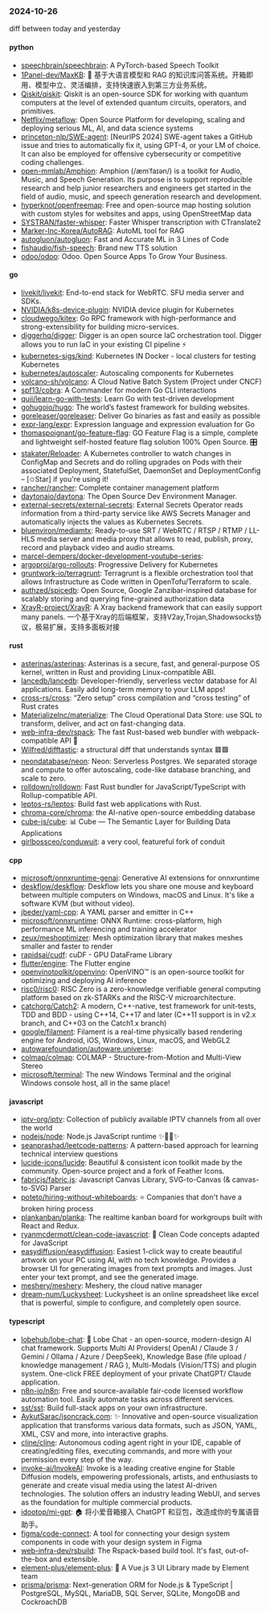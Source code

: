 ### 2024-10-26
diff between today and yesterday

#### python
* [speechbrain/speechbrain](https://github.com/speechbrain/speechbrain): A PyTorch-based Speech Toolkit
* [1Panel-dev/MaxKB](https://github.com/1Panel-dev/MaxKB): 🚀 基于大语言模型和 RAG 的知识库问答系统。开箱即用、模型中立、灵活编排，支持快速嵌入到第三方业务系统。
* [Qiskit/qiskit](https://github.com/Qiskit/qiskit): Qiskit is an open-source SDK for working with quantum computers at the level of extended quantum circuits, operators, and primitives.
* [Netflix/metaflow](https://github.com/Netflix/metaflow): Open Source Platform for developing, scaling and deploying serious ML, AI, and data science systems
* [princeton-nlp/SWE-agent](https://github.com/princeton-nlp/SWE-agent): [NeurIPS 2024] SWE-agent takes a GitHub issue and tries to automatically fix it, using GPT-4, or your LM of choice. It can also be employed for offensive cybersecurity or competitive coding challenges.
* [open-mmlab/Amphion](https://github.com/open-mmlab/Amphion): Amphion (/æmˈfaɪən/) is a toolkit for Audio, Music, and Speech Generation. Its purpose is to support reproducible research and help junior researchers and engineers get started in the field of audio, music, and speech generation research and development.
* [hyperknot/openfreemap](https://github.com/hyperknot/openfreemap): Free and open-source map hosting solution with custom styles for websites and apps, using OpenStreetMap data
* [SYSTRAN/faster-whisper](https://github.com/SYSTRAN/faster-whisper): Faster Whisper transcription with CTranslate2
* [Marker-Inc-Korea/AutoRAG](https://github.com/Marker-Inc-Korea/AutoRAG): AutoML tool for RAG
* [autogluon/autogluon](https://github.com/autogluon/autogluon): Fast and Accurate ML in 3 Lines of Code
* [fishaudio/fish-speech](https://github.com/fishaudio/fish-speech): Brand new TTS solution
* [odoo/odoo](https://github.com/odoo/odoo): Odoo. Open Source Apps To Grow Your Business.

#### go
* [livekit/livekit](https://github.com/livekit/livekit): End-to-end stack for WebRTC. SFU media server and SDKs.
* [NVIDIA/k8s-device-plugin](https://github.com/NVIDIA/k8s-device-plugin): NVIDIA device plugin for Kubernetes
* [cloudwego/kitex](https://github.com/cloudwego/kitex): Go RPC framework with high-performance and strong-extensibility for building micro-services.
* [diggerhq/digger](https://github.com/diggerhq/digger): Digger is an open source IaC orchestration tool. Digger allows you to run IaC in your existing CI pipeline ⚡️
* [kubernetes-sigs/kind](https://github.com/kubernetes-sigs/kind): Kubernetes IN Docker - local clusters for testing Kubernetes
* [kubernetes/autoscaler](https://github.com/kubernetes/autoscaler): Autoscaling components for Kubernetes
* [volcano-sh/volcano](https://github.com/volcano-sh/volcano): A Cloud Native Batch System (Project under CNCF)
* [spf13/cobra](https://github.com/spf13/cobra): A Commander for modern Go CLI interactions
* [quii/learn-go-with-tests](https://github.com/quii/learn-go-with-tests): Learn Go with test-driven development
* [gohugoio/hugo](https://github.com/gohugoio/hugo): The world’s fastest framework for building websites.
* [goreleaser/goreleaser](https://github.com/goreleaser/goreleaser): Deliver Go binaries as fast and easily as possible
* [expr-lang/expr](https://github.com/expr-lang/expr): Expression language and expression evaluation for Go
* [thomaspoignant/go-feature-flag](https://github.com/thomaspoignant/go-feature-flag): GO Feature Flag is a simple, complete and lightweight self-hosted feature flag solution 100% Open Source. 🎛️
* [stakater/Reloader](https://github.com/stakater/Reloader): A Kubernetes controller to watch changes in ConfigMap and Secrets and do rolling upgrades on Pods with their associated Deployment, StatefulSet, DaemonSet and DeploymentConfig – [✩Star] if you're using it!
* [rancher/rancher](https://github.com/rancher/rancher): Complete container management platform
* [daytonaio/daytona](https://github.com/daytonaio/daytona): The Open Source Dev Environment Manager.
* [external-secrets/external-secrets](https://github.com/external-secrets/external-secrets): External Secrets Operator reads information from a third-party service like AWS Secrets Manager and automatically injects the values as Kubernetes Secrets.
* [bluenviron/mediamtx](https://github.com/bluenviron/mediamtx): Ready-to-use SRT / WebRTC / RTSP / RTMP / LL-HLS media server and media proxy that allows to read, publish, proxy, record and playback video and audio streams.
* [marcel-dempers/docker-development-youtube-series](https://github.com/marcel-dempers/docker-development-youtube-series): 
* [argoproj/argo-rollouts](https://github.com/argoproj/argo-rollouts): Progressive Delivery for Kubernetes
* [gruntwork-io/terragrunt](https://github.com/gruntwork-io/terragrunt): Terragrunt is a flexible orchestration tool that allows Infrastructure as Code written in OpenTofu/Terraform to scale.
* [authzed/spicedb](https://github.com/authzed/spicedb): Open Source, Google Zanzibar-inspired database for scalably storing and querying fine-grained authorization data
* [XrayR-project/XrayR](https://github.com/XrayR-project/XrayR): A Xray backend framework that can easily support many panels. 一个基于Xray的后端框架，支持V2ay,Trojan,Shadowsocks协议，极易扩展，支持多面板对接

#### rust
* [asterinas/asterinas](https://github.com/asterinas/asterinas): Asterinas is a secure, fast, and general-purpose OS kernel, written in Rust and providing Linux-compatible ABI.
* [lancedb/lancedb](https://github.com/lancedb/lancedb): Developer-friendly, serverless vector database for AI applications. Easily add long-term memory to your LLM apps!
* [cross-rs/cross](https://github.com/cross-rs/cross): “Zero setup” cross compilation and “cross testing” of Rust crates
* [MaterializeInc/materialize](https://github.com/MaterializeInc/materialize): The Cloud Operational Data Store: use SQL to transform, deliver, and act on fast-changing data.
* [web-infra-dev/rspack](https://github.com/web-infra-dev/rspack): The fast Rust-based web bundler with webpack-compatible API 🦀️
* [Wilfred/difftastic](https://github.com/Wilfred/difftastic): a structural diff that understands syntax 🟥🟩
* [neondatabase/neon](https://github.com/neondatabase/neon): Neon: Serverless Postgres. We separated storage and compute to offer autoscaling, code-like database branching, and scale to zero.
* [rolldown/rolldown](https://github.com/rolldown/rolldown): Fast Rust bundler for JavaScript/TypeScript with Rollup-compatible API.
* [leptos-rs/leptos](https://github.com/leptos-rs/leptos): Build fast web applications with Rust.
* [chroma-core/chroma](https://github.com/chroma-core/chroma): the AI-native open-source embedding database
* [cube-js/cube](https://github.com/cube-js/cube): 📊 Cube — The Semantic Layer for Building Data Applications
* [girlbossceo/conduwuit](https://github.com/girlbossceo/conduwuit): a very cool, featureful fork of conduit

#### cpp
* [microsoft/onnxruntime-genai](https://github.com/microsoft/onnxruntime-genai): Generative AI extensions for onnxruntime
* [deskflow/deskflow](https://github.com/deskflow/deskflow): Deskflow lets you share one mouse and keyboard between multiple computers on Windows, macOS and Linux. It's like a software KVM (but without video).
* [jbeder/yaml-cpp](https://github.com/jbeder/yaml-cpp): A YAML parser and emitter in C++
* [microsoft/onnxruntime](https://github.com/microsoft/onnxruntime): ONNX Runtime: cross-platform, high performance ML inferencing and training accelerator
* [zeux/meshoptimizer](https://github.com/zeux/meshoptimizer): Mesh optimization library that makes meshes smaller and faster to render
* [rapidsai/cudf](https://github.com/rapidsai/cudf): cuDF - GPU DataFrame Library
* [flutter/engine](https://github.com/flutter/engine): The Flutter engine
* [openvinotoolkit/openvino](https://github.com/openvinotoolkit/openvino): OpenVINO™ is an open-source toolkit for optimizing and deploying AI inference
* [risc0/risc0](https://github.com/risc0/risc0): RISC Zero is a zero-knowledge verifiable general computing platform based on zk-STARKs and the RISC-V microarchitecture.
* [catchorg/Catch2](https://github.com/catchorg/Catch2): A modern, C++-native, test framework for unit-tests, TDD and BDD - using C++14, C++17 and later (C++11 support is in v2.x branch, and C++03 on the Catch1.x branch)
* [google/filament](https://github.com/google/filament): Filament is a real-time physically based rendering engine for Android, iOS, Windows, Linux, macOS, and WebGL2
* [autowarefoundation/autoware.universe](https://github.com/autowarefoundation/autoware.universe): 
* [colmap/colmap](https://github.com/colmap/colmap): COLMAP - Structure-from-Motion and Multi-View Stereo
* [microsoft/terminal](https://github.com/microsoft/terminal): The new Windows Terminal and the original Windows console host, all in the same place!

#### javascript
* [iptv-org/iptv](https://github.com/iptv-org/iptv): Collection of publicly available IPTV channels from all over the world
* [nodejs/node](https://github.com/nodejs/node): Node.js JavaScript runtime ✨🐢🚀✨
* [seanprashad/leetcode-patterns](https://github.com/seanprashad/leetcode-patterns): A pattern-based approach for learning technical interview questions
* [lucide-icons/lucide](https://github.com/lucide-icons/lucide): Beautiful & consistent icon toolkit made by the community. Open-source project and a fork of Feather Icons.
* [fabricjs/fabric.js](https://github.com/fabricjs/fabric.js): Javascript Canvas Library, SVG-to-Canvas (& canvas-to-SVG) Parser
* [poteto/hiring-without-whiteboards](https://github.com/poteto/hiring-without-whiteboards): ⭐️ Companies that don't have a broken hiring process
* [plankanban/planka](https://github.com/plankanban/planka): The realtime kanban board for workgroups built with React and Redux.
* [ryanmcdermott/clean-code-javascript](https://github.com/ryanmcdermott/clean-code-javascript): 🛁 Clean Code concepts adapted for JavaScript
* [easydiffusion/easydiffusion](https://github.com/easydiffusion/easydiffusion): Easiest 1-click way to create beautiful artwork on your PC using AI, with no tech knowledge. Provides a browser UI for generating images from text prompts and images. Just enter your text prompt, and see the generated image.
* [meshery/meshery](https://github.com/meshery/meshery): Meshery, the cloud native manager
* [dream-num/Luckysheet](https://github.com/dream-num/Luckysheet): Luckysheet is an online spreadsheet like excel that is powerful, simple to configure, and completely open source.

#### typescript
* [lobehub/lobe-chat](https://github.com/lobehub/lobe-chat): 🤯 Lobe Chat - an open-source, modern-design AI chat framework. Supports Multi AI Providers( OpenAI / Claude 3 / Gemini / Ollama / Azure / DeepSeek), Knowledge Base (file upload / knowledge management / RAG ), Multi-Modals (Vision/TTS) and plugin system. One-click FREE deployment of your private ChatGPT/ Claude application.
* [n8n-io/n8n](https://github.com/n8n-io/n8n): Free and source-available fair-code licensed workflow automation tool. Easily automate tasks across different services.
* [sst/sst](https://github.com/sst/sst): Build full-stack apps on your own infrastructure.
* [AykutSarac/jsoncrack.com](https://github.com/AykutSarac/jsoncrack.com): ✨ Innovative and open-source visualization application that transforms various data formats, such as JSON, YAML, XML, CSV and more, into interactive graphs.
* [cline/cline](https://github.com/cline/cline): Autonomous coding agent right in your IDE, capable of creating/editing files, executing commands, and more with your permission every step of the way.
* [invoke-ai/InvokeAI](https://github.com/invoke-ai/InvokeAI): Invoke is a leading creative engine for Stable Diffusion models, empowering professionals, artists, and enthusiasts to generate and create visual media using the latest AI-driven technologies. The solution offers an industry leading WebUI, and serves as the foundation for multiple commercial products.
* [idootop/mi-gpt](https://github.com/idootop/mi-gpt): 🏠 将小爱音箱接入 ChatGPT 和豆包，改造成你的专属语音助手。
* [figma/code-connect](https://github.com/figma/code-connect): A tool for connecting your design system components in code with your design system in Figma
* [web-infra-dev/rsbuild](https://github.com/web-infra-dev/rsbuild): The Rspack-based build tool. It's fast, out-of-the-box and extensible.
* [element-plus/element-plus](https://github.com/element-plus/element-plus): 🎉 A Vue.js 3 UI Library made by Element team
* [prisma/prisma](https://github.com/prisma/prisma): Next-generation ORM for Node.js & TypeScript | PostgreSQL, MySQL, MariaDB, SQL Server, SQLite, MongoDB and CockroachDB
